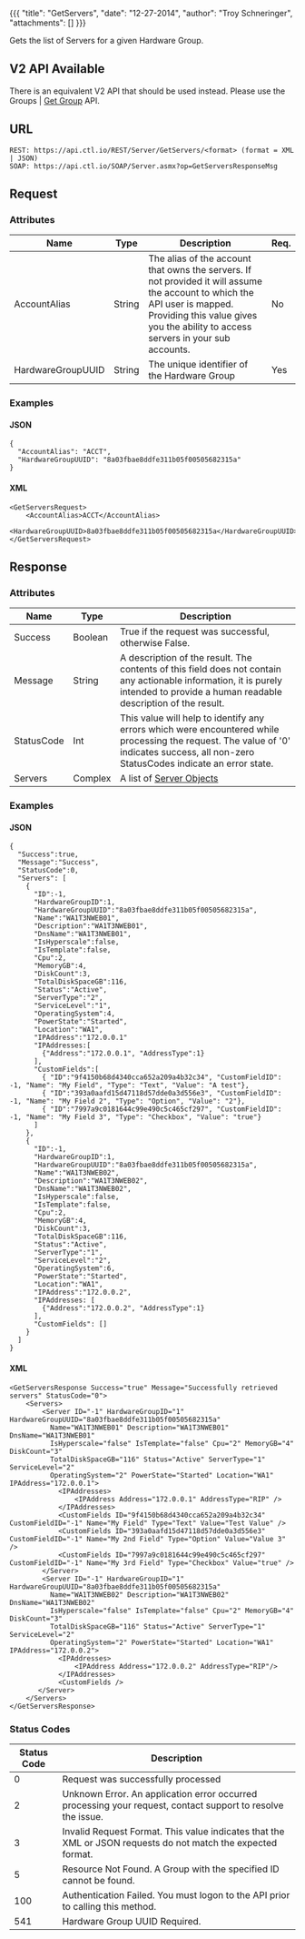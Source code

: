 {{{
  "title": "GetServers",
  "date": "12-27-2014",
  "author": "Troy Schneringer",
  "attachments": []
}}}

Gets the list of Servers for a given Hardware Group.

<div class="alert alert-warning">
<h2>V2 API Available</h2>
There is an equivalent V2 API that should be used instead. Please use the Groups | <a href="../v2/#groups-get-group">Get Group</a> API.
</div>

## URL

    REST: https://api.ctl.io/REST/Server/GetServers/<format> (format = XML | JSON)
    SOAP: https://api.ctl.io/SOAP/Server.asmx?op=GetServersResponseMsg

## Request

### Attributes

| Name | Type | Description | Req. |
| --- | --- | --- | --- |
| AccountAlias | String | The alias of the account that owns the servers. If not provided it will assume the account to which the API user is mapped. Providing this value gives you the ability to access servers in your sub accounts. | No |
| HardwareGroupUUID | String | The unique identifier of the Hardware Group | Yes |

### Examples

#### JSON

    {
      "AccountAlias": "ACCT",
      "HardwareGroupUUID": "8a03fbae8ddfe311b05f00505682315a"
    }

#### XML

    <GetServersRequest>
        <AccountAlias>ACCT</AccountAlias>
        <HardwareGroupUUID>8a03fbae8ddfe311b05f00505682315a</HardwareGroupUUID>
    </GetServersRequest>

## Response

### Attributes

| Name | Type | Description |
| --- | --- | --- |
| Success | Boolean | True if the request was successful, otherwise False. |
| Message | String | A description of the result. The contents of this field does not contain any actionable information, it is purely intended to provide a human readable description of the result. |
| StatusCode | Int | This value will help to identify any errors which were encountered while processing the request. The value of '0' indicates success, all non-zero StatusCodes indicate an error state. |
| Servers | Complex | A list of [Server Objects](../Server/server-object.md) |

### Examples

#### JSON

    {
      "Success":true,
      "Message":"Success",
      "StatusCode":0,
      "Servers": [
        {
          "ID":-1,
          "HardwareGroupID":1,
          "HardwareGroupUUID":"8a03fbae8ddfe311b05f00505682315a",
          "Name":"WA1T3NWEB01",
          "Description":"WA1T3NWEB01",
          "DnsName":"WA1T3NWEB01",
          "IsHyperscale":false,
          "IsTemplate":false,
          "Cpu":2,
          "MemoryGB":4,
          "DiskCount":3,
          "TotalDiskSpaceGB":116,
          "Status":"Active",
          "ServerType":"2",
          "ServiceLevel":"1",
          "OperatingSystem":4,
          "PowerState":"Started",
          "Location":"WA1",
          "IPAddress":"172.0.0.1"
          "IPAddresses:[
            {"Address":"172.0.0.1", "AddressType":1}
          ],
          "CustomFields":[
            { "ID":"9f4150b68d4340cca652a209a4b32c34", "CustomFieldID": -1, "Name": "My Field", "Type": "Text", "Value": "A test"},
            { "ID":"393a0aafd15d47118d57dde0a3d556e3", "CustomFieldID": -1, "Name": "My Field 2", "Type": "Option", "Value": "2"},
            { "ID":"7997a9c0181644c99e490c5c465cf297", "CustomFieldID": -1, "Name": "My Field 3", "Type": "Checkbox", "Value": "true"}
          ]
        },
        {
          "ID":-1,
          "HardwareGroupID":1,
          "HardwareGroupUUID":"8a03fbae8ddfe311b05f00505682315a",
          "Name":"WA1T3NWEB02",
          "Description":"WA1T3NWEB02",
          "DnsName":"WA1T3NWEB02",
          "IsHyperscale":false,
          "IsTemplate":false,
          "Cpu":2,
          "MemoryGB":4,
          "DiskCount":3,
          "TotalDiskSpaceGB":116,
          "Status":"Active",
          "ServerType":"1",
          "ServiceLevel":"2",
          "OperatingSystem":6,
          "PowerState":"Started",
          "Location":"WA1",
          "IPAddress":"172.0.0.2",
          "IPAddresses: [
            {"Address":"172.0.0.2", "AddressType":1}
          ],
          "CustomFields": []
        }
      ]
    }

#### XML

    <GetServersResponse Success="true" Message="Successfully retrieved servers" StatusCode="0">
        <Servers>
            <Server ID="-1" HardwareGroupID="1" HardwareGroupUUID="8a03fbae8ddfe311b05f00505682315a"
              Name="WA1T3NWEB01" Description="WA1T3NWEB01" DnsName="WA1T3NWEB01"
              IsHyperscale="false" IsTemplate="false" Cpu="2" MemoryGB="4" DiskCount="3"
              TotalDiskSpaceGB="116" Status="Active" ServerType="1" ServiceLevel="2"
              OperatingSystem="2" PowerState="Started" Location="WA1" IPAddress="172.0.0.1">
                <IPAddresses>
                    <IPAddress Address="172.0.0.1" AddressType="RIP" />
                </IPAddresses>
                <CustomFields ID="9f4150b68d4340cca652a209a4b32c34" CustomFieldID="-1" Name="My Field" Type="Text" Value="Test Value" />
                <CustomFields ID="393a0aafd15d47118d57dde0a3d556e3" CustomFieldID="-1" Name="My 2nd Field" Type="Option" Value="Value 3" />
                <CustomFields ID="7997a9c0181644c99e490c5c465cf297" CustomFieldID="-1" Name="My 3rd Field" Type="Checkbox" Value="true" />
            </Server>
            <Server ID="-1" HardwareGroupID="1" HardwareGroupUUID="8a03fbae8ddfe311b05f00505682315a"
              Name="WA1T3NWEB02" Description="WA1T3NWEB02" DnsName="WA1T3NWEB02"
              IsHyperscale="false" IsTemplate="false" Cpu="2" MemoryGB="4" DiskCount="3"
              TotalDiskSpaceGB="116" Status="Active" ServerType="1" ServiceLevel="2"
              OperatingSystem="2" PowerState="Started" Location="WA1" IPAddress="172.0.0.2">
                <IPAddresses>
                    <IPAddress Address="172.0.0.2" AddressType="RIP"/>
                </IPAddresses>
                <CustomFields />
           </Server>
        </Servers>
    </GetServersResponse>

### Status Codes

| Status Code | Description |
| --- | --- |
| 0 | Request was successfully processed |
| 2 | Unknown Error.  An application error occurred processing your request, contact support to resolve the issue. |
| 3 | Invalid Request Format. This value indicates that the XML or JSON requests do not match the expected format. |
| 5 | Resource Not Found.  A Group with the specified ID cannot be found. |
| 100 | Authentication Failed.  You must logon to the API prior to calling this method. |
| 541 | Hardware Group UUID Required. |
